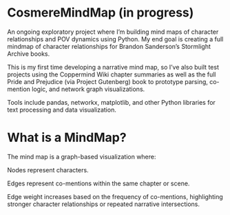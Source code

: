 # CosmereMindMap (in progress)


An ongoing exploratory project where I’m building mind maps of character relationships and POV dynamics using Python. My end goal is creating a full mindmap of character relationships for Brandon Sanderson’s Stormlight Archive books. 

This is my first time developing a narrative mind map, so I’ve also built test projects using the Coppermind Wiki chapter summaries as well as the full Pride and Prejudice (via Project Gutenberg) book to prototype parsing, co-mention logic, and network graph visualizations.

Tools include pandas, networkx, matplotlib, and other Python libraries for text processing and data visualization.



# What is a MindMap?
The mind map is a graph-based visualization where:

Nodes represent characters.

Edges represent co-mentions within the same chapter or scene.

Edge weight increases based on the frequency of co-mentions, highlighting stronger character relationships or repeated narrative intersections.


